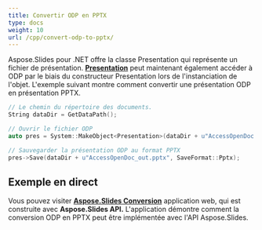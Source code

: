 ```yaml
---
title: Convertir ODP en PPTX
type: docs
weight: 10
url: /cpp/convert-odp-to-pptx/
---
```


Aspose.Slides pour .NET offre la classe Presentation qui représente un fichier de présentation. [**Presentation**](https://reference.aspose.com/slides/cpp/class/aspose.slides.presentation) peut maintenant également accéder à ODP par le biais du constructeur Presentation lors de l'instanciation de l'objet. L'exemple suivant montre comment convertir une présentation ODP en présentation PPTX.

``` cpp
// Le chemin du répertoire des documents.
String dataDir = GetDataPath();

// Ouvrir le fichier ODP
auto pres = System::MakeObject<Presentation>(dataDir + u"AccessOpenDoc.odp");

// Sauvegarder la présentation ODP au format PPTX
pres->Save(dataDir + u"AccessOpenDoc_out.pptx", SaveFormat::Pptx);
```



## **Exemple en direct**
Vous pouvez visiter [**Aspose.Slides Conversion**](https://products.aspose.app/slides/conversion/) application web, qui est construite avec **Aspose.Slides API.** L'application démontre comment la conversion ODP en PPTX peut être implémentée avec l'API Aspose.Slides.